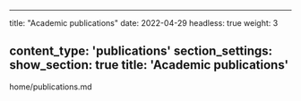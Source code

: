 <!--
 * @Author: yahui Yang
 * @Description: 
 * @Date: 2022-04-28 22:22:17
 * @LastEditTime: 2022-07-31 14:28:01
 * @FilePath: /yahui_yang/content/home/publications.md
-->
---
title: "Academic publications"
date: 2022-04-29
headless: true
weight: 3

content_type: 'publications'
section_settings:
    show_section: true
    title: 'Academic publications'
---
home/publications.md
